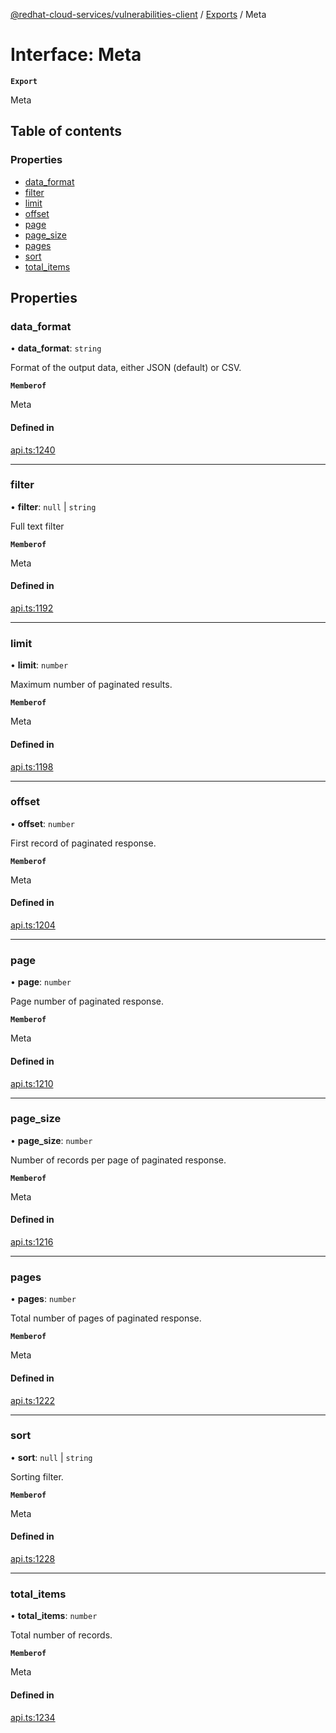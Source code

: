 [@redhat-cloud-services/vulnerabilities-client](../README.md) / [Exports](../modules.md) / Meta

# Interface: Meta

**`Export`**

Meta

## Table of contents

### Properties

- [data\_format](Meta.md#data_format)
- [filter](Meta.md#filter)
- [limit](Meta.md#limit)
- [offset](Meta.md#offset)
- [page](Meta.md#page)
- [page\_size](Meta.md#page_size)
- [pages](Meta.md#pages)
- [sort](Meta.md#sort)
- [total\_items](Meta.md#total_items)

## Properties

### data\_format

• **data\_format**: `string`

Format of the output data, either JSON (default) or CSV.

**`Memberof`**

Meta

#### Defined in

[api.ts:1240](https://github.com/RedHatInsights/javascript-clients/blob/main/packages/vulnerabilities/api.ts#L1240)

___

### filter

• **filter**: ``null`` \| `string`

Full text filter

**`Memberof`**

Meta

#### Defined in

[api.ts:1192](https://github.com/RedHatInsights/javascript-clients/blob/main/packages/vulnerabilities/api.ts#L1192)

___

### limit

• **limit**: `number`

Maximum number of paginated results.

**`Memberof`**

Meta

#### Defined in

[api.ts:1198](https://github.com/RedHatInsights/javascript-clients/blob/main/packages/vulnerabilities/api.ts#L1198)

___

### offset

• **offset**: `number`

First record of paginated response.

**`Memberof`**

Meta

#### Defined in

[api.ts:1204](https://github.com/RedHatInsights/javascript-clients/blob/main/packages/vulnerabilities/api.ts#L1204)

___

### page

• **page**: `number`

Page number of paginated response.

**`Memberof`**

Meta

#### Defined in

[api.ts:1210](https://github.com/RedHatInsights/javascript-clients/blob/main/packages/vulnerabilities/api.ts#L1210)

___

### page\_size

• **page\_size**: `number`

Number of records per page of paginated response.

**`Memberof`**

Meta

#### Defined in

[api.ts:1216](https://github.com/RedHatInsights/javascript-clients/blob/main/packages/vulnerabilities/api.ts#L1216)

___

### pages

• **pages**: `number`

Total number of pages of paginated response.

**`Memberof`**

Meta

#### Defined in

[api.ts:1222](https://github.com/RedHatInsights/javascript-clients/blob/main/packages/vulnerabilities/api.ts#L1222)

___

### sort

• **sort**: ``null`` \| `string`

Sorting filter.

**`Memberof`**

Meta

#### Defined in

[api.ts:1228](https://github.com/RedHatInsights/javascript-clients/blob/main/packages/vulnerabilities/api.ts#L1228)

___

### total\_items

• **total\_items**: `number`

Total number of records.

**`Memberof`**

Meta

#### Defined in

[api.ts:1234](https://github.com/RedHatInsights/javascript-clients/blob/main/packages/vulnerabilities/api.ts#L1234)
